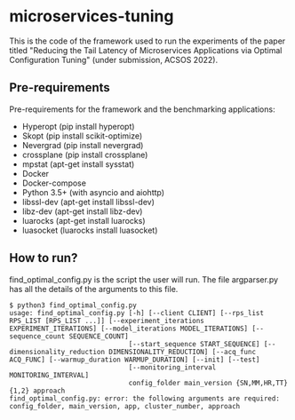 # microservices-tuning
This is the code of the framework used to run the experiments of the paper titled "Reducing the Tail Latency of Microservices
Applications via Optimal Configuration Tuning" (under submission, ACSOS 2022).

## Pre-requirements
Pre-requirements for the framework and the benchmarking applications:
- Hyperopt (pip install hyperopt)
- Skopt (pip install scikit-optimize)
- Nevergrad (pip install nevergrad)
- crossplane (pip install crossplane)
- mpstat (apt-get install sysstat)
- Docker
- Docker-compose
- Python 3.5+ (with asyncio and aiohttp)
- libssl-dev (apt-get install libssl-dev)
- libz-dev (apt-get install libz-dev)
- luarocks (apt-get install luarocks)
- luasocket (luarocks install luasocket)

## How to run?
find_optimal_config.py is the script the user will run. The file argparser.py has all the details of the arguments to this file.

```
$ python3 find_optimal_config.py 
usage: find_optimal_config.py [-h] [--client CLIENT] [--rps_list RPS_LIST [RPS_LIST ...]] [--experiment_iterations EXPERIMENT_ITERATIONS] [--model_iterations MODEL_ITERATIONS] [--sequence_count SEQUENCE_COUNT]
                              [--start_sequence START_SEQUENCE] [--dimensionality_reduction DIMENSIONALITY_REDUCTION] [--acq_func ACQ_FUNC] [--warmup_duration WARMUP_DURATION] [--init] [--test]
                              [--monitoring_interval MONITORING_INTERVAL]
                              config_folder main_version {SN,MM,HR,TT} {1,2} approach
find_optimal_config.py: error: the following arguments are required: config_folder, main_version, app, cluster_number, approach
```
